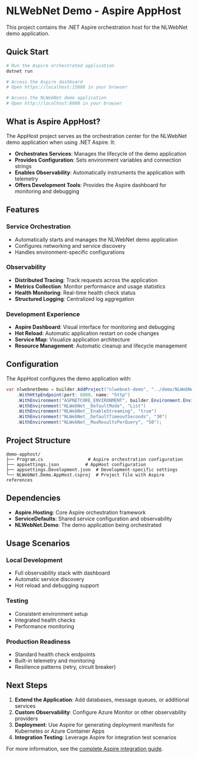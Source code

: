 # NLWebNet Demo - Aspire AppHost

This project contains the .NET Aspire orchestration host for the NLWebNet demo application.

## Quick Start

```bash
# Run the Aspire orchestrated application
dotnet run

# Access the Aspire dashboard
# Open https://localhost:15888 in your browser

# Access the NLWebNet demo application
# Open http://localhost:8080 in your browser
```

## What is Aspire AppHost?

The AppHost project serves as the orchestration center for the NLWebNet demo application when using .NET Aspire. It:

- **Orchestrates Services**: Manages the lifecycle of the demo application
- **Provides Configuration**: Sets environment variables and connection strings
- **Enables Observability**: Automatically instruments the application with telemetry
- **Offers Development Tools**: Provides the Aspire dashboard for monitoring and debugging

## Features

### Service Orchestration
- Automatically starts and manages the NLWebNet demo application
- Configures networking and service discovery
- Handles environment-specific configurations

### Observability
- **Distributed Tracing**: Track requests across the application
- **Metrics Collection**: Monitor performance and usage statistics
- **Health Monitoring**: Real-time health check status
- **Structured Logging**: Centralized log aggregation

### Development Experience
- **Aspire Dashboard**: Visual interface for monitoring and debugging
- **Hot Reload**: Automatic application restart on code changes
- **Service Map**: Visualize application architecture
- **Resource Management**: Automatic cleanup and lifecycle management

## Configuration

The AppHost configures the demo application with:

```csharp
var nlwebnetDemo = builder.AddProject("nlwebnet-demo", "../demo/NLWebNet.Demo.csproj")
    .WithHttpEndpoint(port: 8080, name: "http")
    .WithEnvironment("ASPNETCORE_ENVIRONMENT", builder.Environment.EnvironmentName)
    .WithEnvironment("NLWebNet__DefaultMode", "List")
    .WithEnvironment("NLWebNet__EnableStreaming", "true")
    .WithEnvironment("NLWebNet__DefaultTimeoutSeconds", "30")
    .WithEnvironment("NLWebNet__MaxResultsPerQuery", "50");
```

## Project Structure

```
demo-apphost/
├── Program.cs                 # Aspire orchestration configuration
├── appsettings.json          # AppHost configuration
├── appsettings.Development.json  # Development-specific settings
└── NLWebNet.Demo.AppHost.csproj  # Project file with Aspire references
```

## Dependencies

- **Aspire.Hosting**: Core Aspire orchestration framework
- **ServiceDefaults**: Shared service configuration and observability
- **NLWebNet.Demo**: The demo application being orchestrated

## Usage Scenarios

### Local Development
- Full observability stack with dashboard
- Automatic service discovery
- Hot reload and debugging support

### Testing
- Consistent environment setup
- Integrated health checks
- Performance monitoring

### Production Readiness
- Standard health check endpoints
- Built-in telemetry and monitoring
- Resilience patterns (retry, circuit breaker)

## Next Steps

1. **Extend the Application**: Add databases, message queues, or additional services
2. **Custom Observability**: Configure Azure Monitor or other observability providers
3. **Deployment**: Use Aspire for generating deployment manifests for Kubernetes or Azure Container Apps
4. **Integration Testing**: Leverage Aspire for integration test scenarios

For more information, see the [complete Aspire integration guide](../doc/aspire-integration.md).